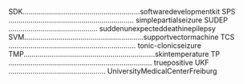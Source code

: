 SDK..........................................................softwaredevelopmentkit
SPS .............................................................. simplepartialseizure
SUDEP ............................................ suddenunexpecteddeathinepilepsy
SVM...........................................................supportvectormachine
TCS ............................................................... tonic-clonicseizure
TMP.................................................................skintemperature
TP ....................................................................... truepositive
UKF ................................................ UniversityMedicalCenterFreiburg